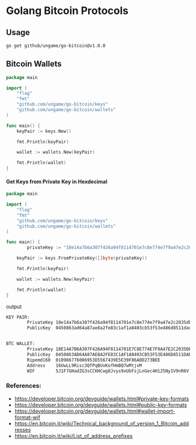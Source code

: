 # Golang Bitcoin Protocols

## Usage

```bash
go get github/ungame/go-bitcoin@v1.0.0
```

## Bitcoin Wallets

```go
package main

import (
	"flag"
	"fmt"
	"github.com/ungame/go-bitcoin/keys"
	"github.com/ungame/go-bitcoin/wallets"
)

func main() {
	keyPair := keys.New()

	fmt.Println(keyPair)

	wallet := wallets.New(keyPair)

	fmt.Println(wallet)
}

```

#### Get Keys from Private Key in Hexdecimal

```go
package main

import (
	"flag"
	"fmt"
	"github.com/ungame/go-bitcoin/keys"
	"github.com/ungame/go-bitcoin/wallets"
)

func main() {
    	privateKey := "18e14a7b6a307f426a94f8114701e7c8e774e7f9a47e2c2035db29a206321725"

	keyPair := keys.FromPrivateKey([]byte(privateKey))

	fmt.Println(keyPair)

	wallet := wallets.New(keyPair)

	fmt.Println(wallet)
}

```

output

```bash
KEY PAIR:
        PrivateKey 18e14a7b6a307f426a94f8114701e7c8e774e7f9a47e2c2035db29a206321725
        PublicKey  0450863ad64a87ae8a2fe83c1af1a8403cb53f53e486d8511dad8a04887e5b23522cd470243453a299fa9e77237716103abc11a1df38855ed6f2ee187e9c582ba6


BTC WALLET:
        PrivateKey 18E14A7B6A307F426A94F8114701E7C8E774E7F9A47E2C2035DB29A206321725
        PublicKey  0450863AD64A87AE8A2FE83C1AF1A8403CB53F53E486D8511DAD8A04887E5B23522CD470243453A299FA9E77237716103ABC11A1DF38855ED6F2EE187E9C582BA6
        Ripemd160  010966776006953D5567439E5E39F86A0D273BEE
        Address    16UwLL9Risc3QfPqBUvKofHmBQ7wMtjvM
        WIF        5J1F7GHadZG3sCCKHCwg8Jvys9xUbFsjLnGec4H125Ny1V9nR6V
```


### References:

- https://developer.bitcoin.org/devguide/wallets.html#private-key-formats
- https://developer.bitcoin.org/devguide/wallets.html#public-key-formats
- https://developer.bitcoin.org/devguide/wallets.html#wallet-import-format-wif
- https://en.bitcoin.it/wiki/Technical_background_of_version_1_Bitcoin_addresses
- https://en.bitcoin.it/wiki/List_of_address_prefixes
